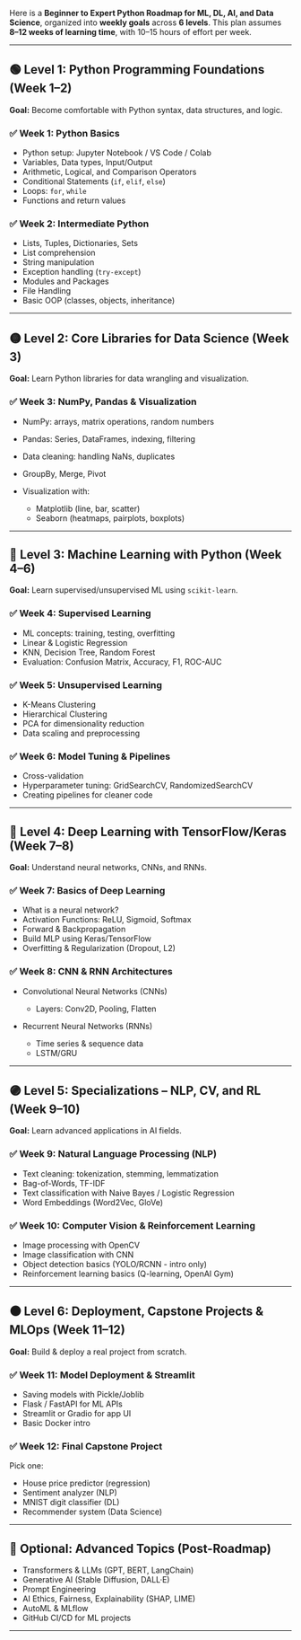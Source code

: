 Here is a **Beginner to Expert Python Roadmap for ML, DL, AI, and Data Science**, organized into **weekly goals** across **6 levels**. This plan assumes **8–12 weeks of learning time**, with 10–15 hours of effort per week.

---

## 🟢 Level 1: Python Programming Foundations (Week 1–2)

**Goal:** Become comfortable with Python syntax, data structures, and logic.

### ✅ Week 1: Python Basics

* Python setup: Jupyter Notebook / VS Code / Colab
* Variables, Data types, Input/Output
* Arithmetic, Logical, and Comparison Operators
* Conditional Statements (`if`, `elif`, `else`)
* Loops: `for`, `while`
* Functions and return values

### ✅ Week 2: Intermediate Python

* Lists, Tuples, Dictionaries, Sets
* List comprehension
* String manipulation
* Exception handling (`try-except`)
* Modules and Packages
* File Handling
* Basic OOP (classes, objects, inheritance)

---

## 🟡 Level 2: Core Libraries for Data Science (Week 3)

**Goal:** Learn Python libraries for data wrangling and visualization.

### ✅ Week 3: NumPy, Pandas & Visualization

* NumPy: arrays, matrix operations, random numbers
* Pandas: Series, DataFrames, indexing, filtering
* Data cleaning: handling NaNs, duplicates
* GroupBy, Merge, Pivot
* Visualization with:

  * Matplotlib (line, bar, scatter)
  * Seaborn (heatmaps, pairplots, boxplots)

---

## 🔵 Level 3: Machine Learning with Python (Week 4–6)

**Goal:** Learn supervised/unsupervised ML using `scikit-learn`.

### ✅ Week 4: Supervised Learning

* ML concepts: training, testing, overfitting
* Linear & Logistic Regression
* KNN, Decision Tree, Random Forest
* Evaluation: Confusion Matrix, Accuracy, F1, ROC-AUC

### ✅ Week 5: Unsupervised Learning

* K-Means Clustering
* Hierarchical Clustering
* PCA for dimensionality reduction
* Data scaling and preprocessing

### ✅ Week 6: Model Tuning & Pipelines

* Cross-validation
* Hyperparameter tuning: GridSearchCV, RandomizedSearchCV
* Creating pipelines for cleaner code

---

## 🔴 Level 4: Deep Learning with TensorFlow/Keras (Week 7–8)

**Goal:** Understand neural networks, CNNs, and RNNs.

### ✅ Week 7: Basics of Deep Learning

* What is a neural network?
* Activation Functions: ReLU, Sigmoid, Softmax
* Forward & Backpropagation
* Build MLP using Keras/TensorFlow
* Overfitting & Regularization (Dropout, L2)

### ✅ Week 8: CNN & RNN Architectures

* Convolutional Neural Networks (CNNs)

  * Layers: Conv2D, Pooling, Flatten
* Recurrent Neural Networks (RNNs)

  * Time series & sequence data
  * LSTM/GRU

---

## 🟣 Level 5: Specializations – NLP, CV, and RL (Week 9–10)

**Goal:** Learn advanced applications in AI fields.

### ✅ Week 9: Natural Language Processing (NLP)

* Text cleaning: tokenization, stemming, lemmatization
* Bag-of-Words, TF-IDF
* Text classification with Naive Bayes / Logistic Regression
* Word Embeddings (Word2Vec, GloVe)

### ✅ Week 10: Computer Vision & Reinforcement Learning

* Image processing with OpenCV
* Image classification with CNN
* Object detection basics (YOLO/RCNN - intro only)
* Reinforcement learning basics (Q-learning, OpenAI Gym)

---

## ⚫ Level 6: Deployment, Capstone Projects & MLOps (Week 11–12)

**Goal:** Build & deploy a real project from scratch.

### ✅ Week 11: Model Deployment & Streamlit

* Saving models with Pickle/Joblib
* Flask / FastAPI for ML APIs
* Streamlit or Gradio for app UI
* Basic Docker intro

### ✅ Week 12: Final Capstone Project

Pick one:

* House price predictor (regression)
* Sentiment analyzer (NLP)
* MNIST digit classifier (DL)
* Recommender system (Data Science)

---

## 🏁 Optional: Advanced Topics (Post-Roadmap)

* Transformers & LLMs (GPT, BERT, LangChain)
* Generative AI (Stable Diffusion, DALL·E)
* Prompt Engineering
* AI Ethics, Fairness, Explainability (SHAP, LIME)
* AutoML & MLflow
* GitHub CI/CD for ML projects

---


